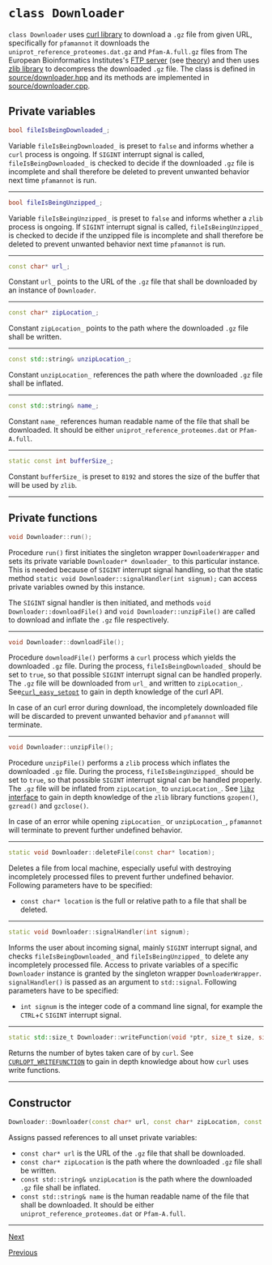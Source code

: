 [//]: # (pfamannot)
[//]: # (Protein Family Annotator)
[//]: # ()
[//]: # (docs/development/downloader.md)
[//]: # (Jan Hamalcik)
[//]: # ()
[//]: # (Programmer's documentation of Downloader class)
[//]: # ()

# `class Downloader`

`class Downloader` uses [curl library](https://curl.haxx.se) to download
a `.gz` file from given URL, specifically for `pfamannot` it downloads
the `uniprot_reference_proteomes.dat.gz` and `Pfam-A.full.gz` files from
The European Bioinformatics Institutes's
[FTP server](ftp://ftp.ebi.ac.uk/pub/databases/Pfam/current_release) (see
[theory](../user/theory.md)) and then uses
[zlib library](https://www.zlib.net) to decompress the downloaded `.gz`
file.
The class is defined in [source/downloader.hpp](../../source/downloader.hpp)
and its methods are implemented in
[source/downloader.cpp](../../source/downloader.cpp).

## Private variables

```cpp
bool fileIsBeingDownloaded_;
```

Variable `fileIsBeingDownloaded_` is preset to `false` and informs
whether a `curl` process is ongoing.
If `SIGINT` interrupt signal is called, `fileIsBeingDownloaded_` is
checked to decide if the downloaded `.gz` file is incomplete and shall
therefore be deleted to prevent unwanted behavior next time `pfamannot`
is run.

---

```cpp
bool fileIsBeingUnzipped_;
```

Variable `fileIsBeingUnzipped_` is preset to `false` and informs whether
a `zlib` process is ongoing.
If `SIGINT` interrupt signal is called, `fileIsBeingUnzipped_` is checked
to decide if the unzipped file is incomplete and shall therefore be
deleted to prevent unwanted behavior next time `pfamannot` is run.

---

```cpp
const char* url_;
```

Constant `url_` points to the URL of the `.gz` file that shall be
downloaded by an instance of `Downloader`.

---

```cpp
const char* zipLocation_;
```

Constant `zipLocation_` points to the path where the downloaded `.gz`
file shall be written.

---

```cpp
const std::string& unzipLocation_;
```

Constant `unzipLocation_` references the path where the downloaded `.gz`
file shall be inflated.

---

```cpp
const std::string& name_;
```

Constant `name_` references human readable name of the file that shall be
downloaded.
It should be either `uniprot_reference_proteomes.dat` or `Pfam-A.full`.

---

```cpp
static const int bufferSize_;
```

Constant `bufferSize_` is preset to `8192` and stores the size of the
buffer that will be used by `zlib`.

---

## Private functions

```cpp
void Downloader::run();
```

Procedure `run()` first initiates the singleton wrapper
`DownloaderWrapper` and sets its private variable
`Downloader* downloader_` to this particular instance.
This is needed because of `SIGINT` interrupt signal handling, so that
the static method `static void Downloader::signalHandler(int signum);`
can access private variables owned by this instance.

The `SIGINT` signal handler is then initiated, and methods
`void Downloader::downloadFile()` and `void Downloader::unzipFile()` are
called to download and inflate the `.gz` file respectively.

---

```cpp
void Downloader::downloadFile();
```

Procedure `downloadFile()` performs a `curl` process which yields the
downloaded `.gz` file.
During the process, `fileIsBeingDownloaded_` should be set to `true`, so
that possible `SIGINT` interrupt signal can be handled properly.
The `.gz` file will be downloaded from `url_` and written to
`zipLocation_`.
See[`curl_easy_setopt`](https://curl.haxx.se/libcurl/c/curl_easy_setopt.html)
to gain in depth knowledge of the curl API.

In case of an curl error during download, the incompletely downloaded
file will be discarded to prevent unwanted behavior and `pfamannot` will
terminate.

---

```cpp
void Downloader::unzipFile();
```

Procedure `unzipFile()` performs a `zlib` process which inflates the
downloaded `.gz` file.
During the process, `fileIsBeingUnzipped_` should be set to `true`, so
that possible `SIGINT` interrupt signal can be handled properly.
The `.gz` file will be inflated from `zipLocation_` to `unzipLocation_`.
See [`libz` interface](https://refspecs.linuxbase.org/LSB_3.0.0/LSB-Core-generic/LSB-Core-generic/libzman.html)
to gain in depth knowledge of the `zlib` library functions `gzopen()`,
`gzread()` and `gzclose()`.

In case of an error while opening `zipLocation_` or `unzipLocation_`,
`pfamannot` will terminate to prevent further undefined behavior.

---

```cpp
static void Downloader::deleteFile(const char* location);
```

Deletes a file from local machine, especially useful with destroying
incompletely processed files to prevent further undefined behavior.
Following parameters have to be specified:

* `const char* location` is the full or relative path to a file that
shall be deleted.

---

```cpp
static void Downloader::signalHandler(int signum);
```

Informs the user about incoming signal, mainly `SIGINT` interrupt signal,
and checks `fileIsBeingDownloaded_` and `fileIsBeingUnzipped_` to delete
any incompletely processed file.
Access to private variables of a specific `Downloader` instance is
granted by the singleton wrapper `DownloaderWrapper`.
`signalHandler()` is passed as an argument to `std::signal`.
Following parameters have to be specified:

* `int signum` is the integer code of a command line signal, for example
the `CTRL`+`C` `SIGINT` interrupt signal.

---

```cpp
static std::size_t Downloader::writeFunction(void *ptr, size_t size, size_t nmemb, FILE *stream);
```

Returns the number of bytes taken care of by `curl`.
See [`CURLOPT_WRITEFUNCTION`](https://curl.haxx.se/libcurl/c/CURLOPT_WRITEFUNCTION.html)
to gain in depth knowledge about how `curl` uses write functions.

---

## Constructor

```cpp
Downloader::Downloader(const char* url, const char* zipLocation, const std::string& unzipLocation, const std::string& name);
```

Assigns passed references to all unset private variables:

* `const char* url` is the URL of the `.gz` file that shall be
downloaded.
* `const char* zipLocation` is the path where the downloaded `.gz` file
shall be written.
* `const std::string& unzipLocation` is the path where the downloaded
`.gz` file shall be inflated.
* `const std::string& name` is the human readable name of the file that
shall be downloaded.
It should be either `uniprot_reference_proteomes.dat` or `Pfam-A.full`.

---

[Next](downloaderWrapper.md)

[Previous](architecture.md)

